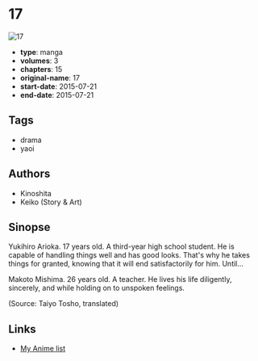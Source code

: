 # 17

![17](https://cdn.myanimelist.net/images/manga/2/232396.jpg)

-   **type**: manga
-   **volumes**: 3
-   **chapters**: 15
-   **original-name**: 17
-   **start-date**: 2015-07-21
-   **end-date**: 2015-07-21

## Tags

-   drama
-   yaoi

## Authors

-   Kinoshita
-   Keiko (Story & Art)

## Sinopse

Yukihiro Arioka. 17 years old. A third-year high school student. He is capable of handling things well and has good looks. That's why he takes things for granted, knowing that it will end satisfactorily for him. Until...

Makoto Mishima. 26 years old. A teacher. He lives his life diligently, sincerely, and while holding on to unspoken feelings.

(Source: Taiyo Tosho, translated)

## Links

-   [My Anime list](https://myanimelist.net/manga/116515/17)

